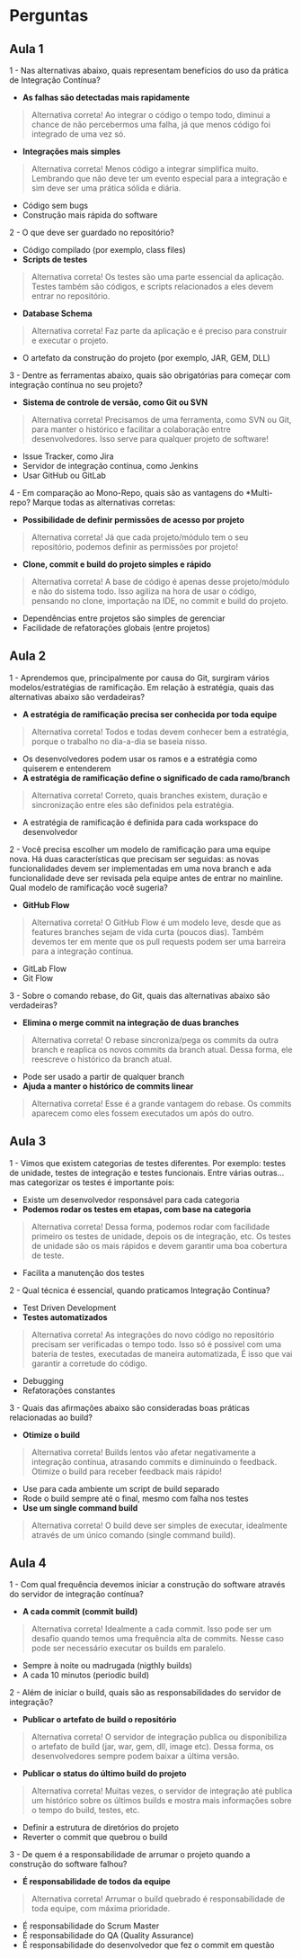 # Perguntas

## Aula 1

1 - Nas alternativas abaixo, quais representam benefícios do uso da prática de Integração Contínua?
- __As falhas são detectadas mais rapidamente__
> Alternativa correta! Ao integrar o código o tempo todo, diminui a chance de não percebermos uma falha, já que menos código foi integrado de uma vez só.
- __Integrações mais simples__
> Alternativa correta! Menos código a integrar simplifica muito. Lembrando que não deve ter um evento especial para a integração e sim deve ser uma prática sólida e diária.
- Código sem bugs
- Construção mais rápida do software

2 - O que deve ser guardado no repositório?
- Código compilado (por exemplo, class files)
- __Scripts de testes__
> Alternativa correta! Os testes são uma parte essencial da aplicação. Testes também são códigos, e scripts relacionados a eles devem entrar no repositório.
- __Database Schema__
> Alternativa correta! Faz parte da aplicação e é preciso para construir e executar o projeto.
- O artefato da construção do projeto (por exemplo, JAR, GEM, DLL)

3 - Dentre as ferramentas abaixo, quais são obrigatórias para começar com integração contínua no seu projeto?
- __Sistema de controle de versão, como Git ou SVN__
> Alternativa correta! Precisamos de uma ferramenta, como SVN ou Git, para manter o histórico e facilitar a colaboração entre desenvolvedores. Isso serve para qualquer projeto de software!
- Issue Tracker, como Jira
- Servidor de integração contínua, como Jenkins
- Usar GitHub ou GitLab

4 - Em comparação ao Mono-Repo, quais são as vantagens do *Multi-repo? Marque todas as alternativas corretas:
- __Possibilidade de definir permissões de acesso por projeto__
> Alternativa correta! Já que cada projeto/módulo tem o seu repositório, podemos definir as permissões por projeto!
- __Clone, commit e build do projeto simples e rápido__
> Alternativa correta! A base de código é apenas desse projeto/módulo e não do sistema todo. Isso agiliza na hora de usar o código, pensando no clone, importação na IDE, no commit e build do projeto.
- Dependências entre projetos são simples de gerenciar
- Facilidade de refatorações globais (entre projetos)

## Aula 2

1 - Aprendemos que, principalmente por causa do Git, surgiram vários modelos/estratégias de ramificação. Em relação à estratégia, quais das alternativas abaixo são verdadeiras?
- __A estratégia de ramificação precisa ser conhecida por toda equipe__
> Alternativa correta! Todos e todas devem conhecer bem a estratégia, porque o trabalho no dia-a-dia se baseia nisso.
- Os desenvolvedores podem usar os ramos e a estratégia como quiserem e entenderem
- __A estratégia de ramificação define o significado de cada ramo/branch__
> Alternativa correta! Correto, quais branches existem, duração e sincronização entre eles são definidos pela estratégia.
- A estratégia de ramificação é definida para cada workspace do desenvolvedor

2 - Você precisa escolher um modelo de ramificação para uma equipe nova. Há duas características que precisam ser seguidas: as novas funcionalidades devem ser implementadas em uma nova branch e ada funcionalidade deve ser revisada pela equipe antes de entrar no mainline. Qual modelo de ramificação você sugeria?
- __GitHub Flow__
> Alternativa correta! O GitHub Flow é um modelo leve, desde que as features branches sejam de vida curta (poucos dias). Também devemos ter em mente que os pull requests podem ser uma barreira para a integração contínua.
- GitLab Flow
- Git Flow

3 - Sobre o comando rebase, do Git, quais das alternativas abaixo são verdadeiras?
- __Elimina o merge commit na integração de duas branches__
> Alternativa correta! O rebase sincroniza/pega os commits da outra branch e reaplica os novos commits da branch atual. Dessa forma, ele reescreve o histórico da branch atual.
- Pode ser usado a partir de qualquer branch
- __Ajuda a manter o histórico de commits linear__
> Alternativa correta! Esse é a grande vantagem do rebase. Os commits aparecem como eles fossem executados um após do outro.

## Aula 3

1 - Vimos que existem categorias de testes diferentes. Por exemplo: testes de unidade, testes de integração e testes funcionais. Entre várias outras... mas categorizar os testes é importante pois:
- Existe um desenvolvedor responsável para cada categoria
- __Podemos rodar os testes em etapas, com base na categoria__
> Alternativa correta! Dessa forma, podemos rodar com facilidade primeiro os testes de unidade, depois os de integração, etc. Os testes de unidade são os mais rápidos e devem garantir uma boa cobertura de teste.
- Facilita a manutenção dos testes

2 - Qual técnica é essencial, quando praticamos Integração Contínua?
- Test Driven Development
- __Testes automatizados__
> Alternativa correta! As integrações do novo código no repositório precisam ser verificadas o tempo todo. Isso só é possível com uma bateria de testes, executadas de maneira automatizada, É isso que vai garantir a corretude do código.
- Debugging
- Refatorações constantes

3 - Quais das afirmações abaixo são consideradas boas práticas relacionadas ao build?
- __Otimize o build__
> Alternativa correta! Builds lentos vão afetar negativamente a integração contínua, atrasando commits e diminuindo o feedback. Otimize o build para receber feedback mais rápido!
- Use para cada ambiente um script de build separado
- Rode o build sempre até o final, mesmo com falha nos testes
- __Use um single command build__
> Alternativa correta! O build deve ser simples de executar, idealmente através de um único comando (single command build).

## Aula 4

1 - Com qual frequência devemos iniciar a construção do software através do servidor de integração contínua?
- __A cada commit (commit build)__
> Alternativa correta! Idealmente a cada commit. Isso pode ser um desafio quando temos uma frequência alta de commits. Nesse caso pode ser necessário executar os builds em paralelo.
- Sempre à noite ou madrugada (nigthly builds)
- A cada 10 minutos (periodic build)

2 - Além de iniciar o build, quais são as responsabilidades do servidor de integração?
- __Publicar o artefato de build o repositório__
> Alternativa correta! O servidor de integração publica ou disponibiliza o artefato de build (jar, war, gem, dll, image etc). Dessa forma, os desenvolvedores sempre podem baixar a última versão.
- __Publicar o status do último build do projeto__
> Alternativa correta! Muitas vezes, o servidor de integração até publica um histórico sobre os últimos builds e mostra mais informações sobre o tempo do build, testes, etc.
- Definir a estrutura de diretórios do projeto
- Reverter o commit que quebrou o build

3 - De quem é a responsabilidade de arrumar o projeto quando a construção do software falhou?
- __É responsabilidade de todos da equipe__
> Alternativa correta! Arrumar o build quebrado é responsabilidade de toda equipe, com máxima prioridade.
- É responsabilidade do Scrum Master
- É responsabilidade do QA (Quality Assurance)
- É responsabilidade do desenvolvedor que fez o commit em questão
